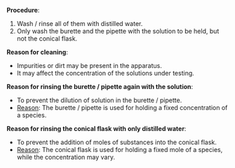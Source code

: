 **Procedure**:
1. Wash / rinse all of them with distilled water.
2. Only wash the burette and the pipette with the solution to be held, but not the conical flask.

**Reason for cleaning**:
- Impurities or dirt may be present in the apparatus.
- It may affect the concentration of the solutions under testing.

**Reason for rinsing the burette / pipette again with the solution**:
- To prevent the dilution of solution in the burette / pipette.
- <u>Reason</u>: The burette / pipette is used for holding a fixed concentration of a species.

**Reason for rinsing the conical flask with only distilled water**:
- To prevent the addition of moles of substances into the conical flask.
- <u>Reason</u>: The conical flask is used for holding a fixed mole of a species, while the concentration may vary.
